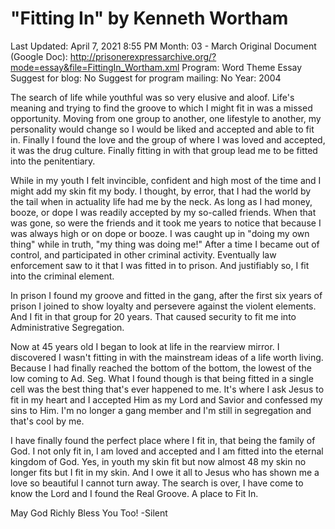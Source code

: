 # "Fitting In" by Kenneth Wortham

Last Updated: April 7, 2021 8:55 PM
Month: 03 - March
Original Document (Google Doc): http://prisonerexpressarchive.org/?mode=essay&file=FittingIn_Wortham.xml
Program: Word Theme Essay
Suggest for blog: No
Suggest for program mailing: No
Year: 2004

The search of life while youthful was so very elusive and aloof. Life's meaning and trying to find the groove to which I might fit in was a missed opportunity. Moving from one group to another, one lifestyle to another, my personality would change so I would be liked and accepted and able to fit in. Finally I found the love and the group of where I was loved and accepted, it was the drug culture. Finally fitting in with that group lead me to be fitted into the penitentiary.

While in my youth I felt invincible, confident and high most of the time and I might add my skin fit my body. I thought, by error, that I had the world by the tail when in actuality life had me by the neck. As long as I had money, booze, or dope I was readily accepted by my so-called friends. When that was gone, so were the friends and it took me years to notice that because I was always high or on dope or booze. I was caught up in "doing my own thing" while in truth, "my thing was doing me!" After a time I became out of control, and participated in other criminal activity. Eventually law enforcement saw to it that I was fitted in to prison. And justifiably so, I fit into the criminal element.

In prison I found my groove and fitted in the gang, after the first six years of prison I joined to show loyalty and persevere against the violent elements. And I fit in that group for 20 years. That caused security to fit me into Administrative Segregation.

Now at 45 years old I began to look at life in the rearview mirror. I discovered I wasn't fitting in with the mainstream ideas of a life worth living. Because I had finally reached the bottom of the bottom, the lowest of the low coming to Ad. Seg. What I found though is that being fitted in a single cell was the best thing that's ever happened to me. It's where I ask Jesus to fit in my heart and I accepted Him as my Lord and Savior and confessed my sins to Him. I'm no longer a gang member and I'm still in segregation and that's cool by me.

I have finally found the perfect place where I fit in, that being the family of God. I not only fit in, I am loved and accepted and I am fitted into the eternal kingdom of God. Yes, in youth my skin fit but now almost 48 my skin no longer fits but I fit in my skin. And I owe it all to Jesus who has shown me a love so beautiful I cannot turn away. The search is over, I have come to know the Lord and I found the Real Groove. A place to Fit In.

May God Richly Bless You Too! -Silent